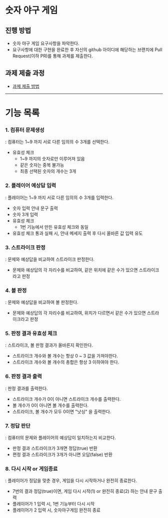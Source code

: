 # 숫자 야구 게임
## 진행 방법
* 숫자 야구 게임 요구사항을 파악한다.
* 요구사항에 대한 구현을 완료한 후 자신의 github 아이디에 해당하는 브랜치에 Pull Request(이하 PR)를 통해 과제를 제출한다.

## 과제 제출 과정
* [과제 제출 방법](https://github.com/next-step/nextstep-docs/tree/master/precourse)
---
# 기능 목록

### 1. 컴퓨터 문제생성
: 컴퓨터는 1~9 까지 서로 다른 임의의 수 3개를 선택한다.
- 유효성 체크
  - 1~9 까지의 숫자로만 이루어져 있음
  - 같은 숫자는 중복 불가능
  - 최종 선택된 숫자의 개수는 3개

### 2. 플레이어 예상답 입력
: 플레이어는 1~9 까지 서로 다른 임의의 수 3개를 입력한다.
- 숫자 입력 안내 문구 출력
- 숫자 3개 입력
- 유효성 체크
  - 1번 기능에서 만든 유효성 체크와 동일
- 유효성 체크 통과 실패 시, 안내 메세지 출력 후 다시 올바른 값 입력 유도

### 3. 스트라이크 판정
: 문제와 예상답을 비교하여 스트라이크 판정한다.
- 문제와 예상답의 각 자리수를 비교하여, 같은 위치에 같은 수가 있으면 스트라이크라고 판정

### 4. 볼 판정
: 문제와 예상답을 비교하여 볼 판정한다.
- 문제와 예상답의 각 자리수를 비교하여, 위치가 다르면서 같은 수가 있으면 스트라이크라고 판정

### 5. 판정 결과 유효성 체크
: 스트라이크, 볼 판정 결과가 올바른지 확인한다.
- 스트라이크 개수와 볼 개수는 항상 0 ~ 3 값을 가져야한다.
- 스트라이크 개수와 볼 개수의 총합은 항상 3 이하여야 한다.

### 6. 판정 결과 출력
: 판정 결과를 출력한다.
- 스트라이크 개수가 0이 아니면 스트라이크 개수를 출력한다.
- 볼 개수가 0이 아니면 볼 개수를 출력한다.
- 스트라이크, 볼 개수가 모두 0이면 "낫싱" 을 출력한다.

### 7. 정답 판단
: 컴퓨터의 문제와 플레이어의 예상답이 일치하는지 비교한다.
- 판정 결과 스트라이크가 3개면 정답(true) 반환
- 편정 결과 스트라이크가 3개가 아니면 오답(false) 반환

### 8. 다시 시작 or 게임종료
: 플레이어가 정답을 맞춘 경우, 게임을 다시 시작하거나 완전히 종료한다.
- 7번의 결과 정답(true)이면, 게임 다시 시작(1) or 완전히 종료(2) 하는 안내 문구 출력
- 플레이어가 1 입력 시, 1번 기능부터 다시 시작
- 플레이어가 2 입력 시, 숫자야구게임 완전히 종료
